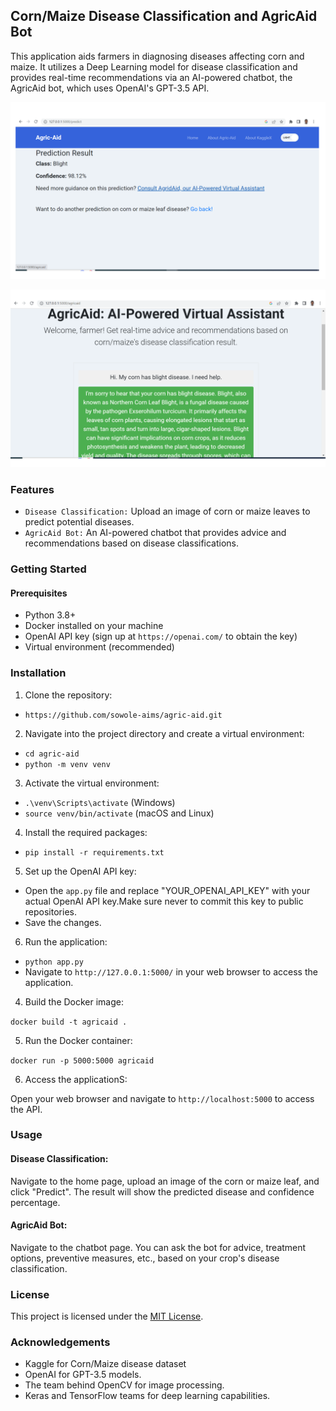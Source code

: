 ## Corn/Maize Disease Classification and AgricAid Bot

This application aids farmers in diagnosing diseases affecting corn and maize. It utilizes a Deep Learning model for disease classification and provides real-time recommendations via an AI-powered chatbot, the AgricAid bot, which uses OpenAI's GPT-3.5 API.

![App Screenshot 1](https://github.com/sowole-aims/agric-aid/blob/main/screenshot/agricaid.png "Corn/Maize Disease Classification")

![App Screenshot 2](https://github.com/sowole-aims/agric-aid/blob/main/screenshot/agricaid1.png "AgricAid Bot")  

### Features

- `Disease Classification:` Upload an image of corn or maize leaves to predict potential diseases.
- `AgricAid Bot:` An AI-powered chatbot that provides advice and recommendations based on disease classifications.

### Getting Started

#### Prerequisites

- Python 3.8+
- Docker installed on your machine
- OpenAI API key (sign up at `https://openai.com/` to obtain the key)
- Virtual environment (recommended)

### Installation

1. Clone the repository:

  -  `https://github.com/sowole-aims/agric-aid.git`

2. Navigate into the project directory and create a virtual environment:
- `cd agric-aid`
- `python -m venv venv`

3. Activate the virtual environment:
- `.\venv\Scripts\activate` (Windows)
- `source venv/bin/activate` (macOS and Linux)

4. Install the required packages:
- `pip install -r requirements.txt`

 5. Set up the OpenAI API key:
 - Open the `app.py` file and replace "YOUR_OPENAI_API_KEY" with your actual OpenAI API key.Make sure never to commit this key to public repositories.
- Save the changes.

6. Run the application:

- `python app.py`
- Navigate to `http://127.0.0.1:5000/` in your web browser to access the application.

4. Build the Docker image:

`docker build -t agricaid .`

5. Run the Docker container:

`docker run -p 5000:5000 agricaid`

6. Access the applicationS:

Open your web browser and navigate to `http://localhost:5000` to access the API.


### Usage
#### Disease Classification:
Navigate to the home page, upload an image of the corn or maize leaf, and click "Predict". The result will show the predicted disease and confidence percentage.

#### AgricAid Bot:
Navigate to the chatbot page. You can ask the bot for advice, treatment options, preventive measures, etc., based on your crop's disease classification.

### License

This project is licensed under the [MIT License](https://github.com/sowole-aims/agric-aid/blob/main/LICENSE).

### Acknowledgements
- Kaggle for Corn/Maize disease dataset
- OpenAI for GPT-3.5 models.
- The team behind OpenCV for image processing.
- Keras and TensorFlow teams for deep learning capabilities.